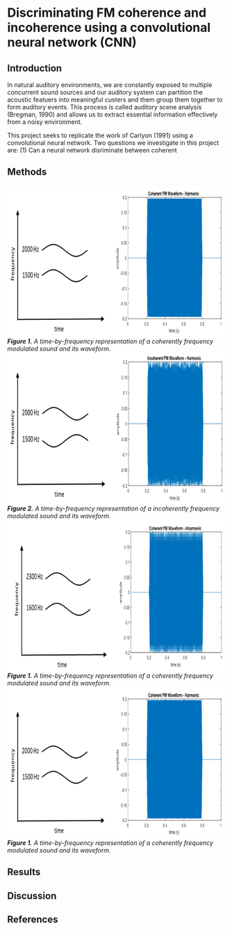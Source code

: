 # Discriminating FM coherence and incoherence using a convolutional neural network (CNN)

## Introduction

In natural auditory environments, we are constantly exposed to multiple concurrent sound sources and our auditory system can partition the acoustic featuers into meaningful custers and them group them together to form auditory events. This process is called auditory scene analysis (Bregman, 1990) and allows us to extract essential information effectively from a noisy environment. 

This project seeks to replicate the work of Carlyon (1991) using a convolutional neural network. Two questions we investigate in this project are: (1) Can a neural network disriminate between coherent 

## Methods
<img src="coherent_harmonic.PNG"
     alt="task figure"
     height=350
     style ="float: left; margin-right: 10px;" />
<em><br><strong>Figure 1.</strong> A time-by-frequency representation of a coherently frequency modulated sound and its waveform. </em>
<img src="incoherent_harmonic.PNG"
     alt="task figure"
     height=350
     style ="float: left; margin-right: 10px;" />
<em><br><strong>Figure 2.</strong> A time-by-frequency representation of a incoherently frequency modulated sound and its waveform. </em>
<img src="coherent_inharmonic.PNG"
     alt="task figure"
     height=350
     style ="float: left; margin-right: 10px;" />
<em><br><strong>Figure 1.</strong> A time-by-frequency representation of a coherently frequency modulated sound and its waveform. </em>
<img src="coherent_harmonic.PNG"
     alt="task figure"
     height=350
     style ="float: left; margin-right: 10px;" />
<em><br><strong>Figure 1.</strong> A time-by-frequency representation of a coherently frequency modulated sound and its waveform. </em>

## Results

## Discussion

## References
